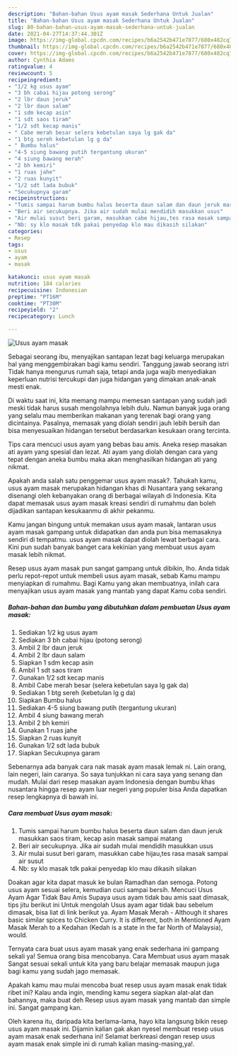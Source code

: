 ```yaml
---
description: "Bahan-bahan Usus ayam masak Sederhana Untuk Jualan"
title: "Bahan-bahan Usus ayam masak Sederhana Untuk Jualan"
slug: 80-bahan-bahan-usus-ayam-masak-sederhana-untuk-jualan
date: 2021-04-27T14:37:44.301Z
image: https://img-global.cpcdn.com/recipes/b6a2542b471e7877/680x482cq70/usus-ayam-masak-foto-resep-utama.jpg
thumbnail: https://img-global.cpcdn.com/recipes/b6a2542b471e7877/680x482cq70/usus-ayam-masak-foto-resep-utama.jpg
cover: https://img-global.cpcdn.com/recipes/b6a2542b471e7877/680x482cq70/usus-ayam-masak-foto-resep-utama.jpg
author: Cynthia Adams
ratingvalue: 4
reviewcount: 5
recipeingredient:
- "1/2 kg usus ayam"
- "3 bh cabai hijau potong serong"
- "2 lbr daun jeruk"
- "2 lbr daun salam"
- "1 sdm kecap asin"
- "1 sdt saos tiram"
- "1/2 sdt kecap manis"
- " Cabe merah besar selera kebetulan saya lg gak da"
- "1 btg sereh kebetulan lg g da"
- " Bumbu halus"
- "4-5 siung bawang putih tergantung ukuran"
- "4 siung bawang merah"
- "2 bh kemiri"
- "1 ruas jahe"
- "2 ruas kunyit"
- "1/2 sdt lada bubuk"
- "Secukupnya garam"
recipeinstructions:
- "Tumis sampai harum bumbu halus beserta daun salam dan daun jeruk masukkan saos tiram, kecap asin masak sampai matang"
- "Beri air secukupnya. Jika air sudah mulai mendidih masukkan usus"
- "Air mulai susut beri garam, masukkan cabe hijau,tes rasa masak sampai air susut"
- "Nb: sy klo masak tdk pakai penyedap klo mau dikasih silakan"
categories:
- Resep
tags:
- usus
- ayam
- masak

katakunci: usus ayam masak 
nutrition: 184 calories
recipecuisine: Indonesian
preptime: "PT16M"
cooktime: "PT30M"
recipeyield: "2"
recipecategory: Lunch

---
```



![Usus ayam masak](https://img-global.cpcdn.com/recipes/b6a2542b471e7877/680x482cq70/usus-ayam-masak-foto-resep-utama.jpg)

Sebagai seorang ibu, menyajikan santapan lezat bagi keluarga merupakan hal yang menggembirakan bagi kamu sendiri. Tanggung jawab seorang istri Tidak hanya mengurus rumah saja, tetapi anda juga wajib menyediakan keperluan nutrisi tercukupi dan juga hidangan yang dimakan anak-anak mesti enak.

Di waktu  saat ini, kita memang mampu memesan santapan yang sudah jadi meski tidak harus susah mengolahnya lebih dulu. Namun banyak juga orang yang selalu mau memberikan makanan yang terenak bagi orang yang dicintainya. Pasalnya, memasak yang diolah sendiri jauh lebih bersih dan bisa menyesuaikan hidangan tersebut berdasarkan kesukaan orang tercinta. 

Tips cara mencuci usus ayam yang bebas bau amis. Aneka resep masakan ati ayam yang spesial dan lezat. Ati ayam yang diolah dengan cara yang tepat dengan aneka bumbu maka akan menghasilkan hidangan ati yang nikmat.

Apakah anda salah satu penggemar usus ayam masak?. Tahukah kamu, usus ayam masak merupakan hidangan khas di Nusantara yang sekarang disenangi oleh kebanyakan orang di berbagai wilayah di Indonesia. Kita dapat memasak usus ayam masak kreasi sendiri di rumahmu dan boleh dijadikan santapan kesukaanmu di akhir pekanmu.

Kamu jangan bingung untuk memakan usus ayam masak, lantaran usus ayam masak gampang untuk didapatkan dan anda pun bisa memasaknya sendiri di tempatmu. usus ayam masak dapat diolah lewat berbagai cara. Kini pun sudah banyak banget cara kekinian yang membuat usus ayam masak lebih nikmat.

Resep usus ayam masak pun sangat gampang untuk dibikin, lho. Anda tidak perlu repot-repot untuk membeli usus ayam masak, sebab Kamu mampu menyiapkan di rumahmu. Bagi Kamu yang akan membuatnya, inilah cara menyajikan usus ayam masak yang mantab yang dapat Kamu coba sendiri.

<!--inarticleads1-->

##### Bahan-bahan dan bumbu yang dibutuhkan dalam pembuatan Usus ayam masak:

1. Sediakan 1/2 kg usus ayam
1. Sediakan 3 bh cabai hijau (potong serong)
1. Ambil 2 lbr daun jeruk
1. Ambil 2 lbr daun salam
1. Siapkan 1 sdm kecap asin
1. Ambil 1 sdt saos tiram
1. Gunakan 1/2 sdt kecap manis
1. Ambil  Cabe merah besar (selera kebetulan saya lg gak da)
1. Sediakan 1 btg sereh (kebetulan lg g da)
1. Siapkan  Bumbu halus
1. Sediakan 4-5 siung bawang putih (tergantung ukuran)
1. Ambil 4 siung bawang merah
1. Ambil 2 bh kemiri
1. Gunakan 1 ruas jahe
1. Siapkan 2 ruas kunyit
1. Gunakan 1/2 sdt lada bubuk
1. Siapkan Secukupnya garam


Sebenarnya ada banyak cara nak masak ayam masak lemak ni. Lain orang, lain negeri, lain caranya. So saya tunjukkan ni cara saya yang senang dan mudah. Mulai dari resep masakan ayam Indonesia dengan bumbu khas nusantara hingga resep ayam luar negeri yang populer bisa Anda dapatkan resep lengkapnya di bawah ini. 

<!--inarticleads2-->

##### Cara membuat Usus ayam masak:

1. Tumis sampai harum bumbu halus beserta daun salam dan daun jeruk masukkan saos tiram, kecap asin masak sampai matang
1. Beri air secukupnya. Jika air sudah mulai mendidih masukkan usus
1. Air mulai susut beri garam, masukkan cabe hijau,tes rasa masak sampai air susut
1. Nb: sy klo masak tdk pakai penyedap klo mau dikasih silakan


Doakan agar kita dapat masuk ke bulan Ramadhan dan semoga. Potong usus ayam sesuai selera, kemudian cuci sampai bersih. Mencuci Usus Ayam Agar Tidak Bau Amis Supaya usus ayam tidak bau amis saat dimasak, tips jitu berikut ini Untuk mengolah Usus ayam agar tidak bau sebelum dimasak, bisa liat di link berikut ya. Ayam Masak Merah - Although it shares basic similar spices to Chicken Curry. It is different, both in Mentioned Ayam Masak Merah to a Kedahan (Kedah is a state in the far North of Malaysia), would. 

Ternyata cara buat usus ayam masak yang enak sederhana ini gampang sekali ya! Semua orang bisa mencobanya. Cara Membuat usus ayam masak Sangat sesuai sekali untuk kita yang baru belajar memasak maupun juga bagi kamu yang sudah jago memasak.

Apakah kamu mau mulai mencoba buat resep usus ayam masak enak tidak ribet ini? Kalau anda ingin, mending kamu segera siapkan alat-alat dan bahannya, maka buat deh Resep usus ayam masak yang mantab dan simple ini. Sangat gampang kan. 

Oleh karena itu, daripada kita berlama-lama, hayo kita langsung bikin resep usus ayam masak ini. Dijamin kalian gak akan nyesel membuat resep usus ayam masak enak sederhana ini! Selamat berkreasi dengan resep usus ayam masak enak simple ini di rumah kalian masing-masing,ya!.

